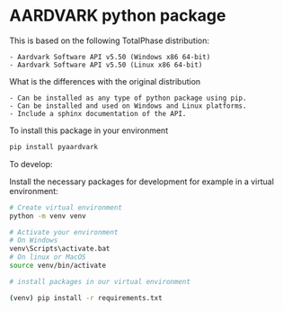 # AARDVARK python package

This is based on the following TotalPhase distribution:

    - Aardvark Software API v5.50 (Windows x86 64-bit)
    - Aardvark Software API v5.50 (Linux x86 64-bit)

What is the differences with the original distribution 

    - Can be installed as any type of python package using pip.
    - Can be installed and used on Windows and Linux platforms.
    - Include a sphinx documentation of the API.
    
To install this package in your environment

```bash
pip install pyaardvark
```

To develop:

Install the necessary packages for development for example in a virtual environment:

```bash
# Create virtual environment
python -m venv venv

# Activate your environment
# On Windows
venv\Scripts\activate.bat
# On linux or MacOS
source venv/bin/activate

# install packages in our virtual environment

(venv) pip install -r requirements.txt
```


